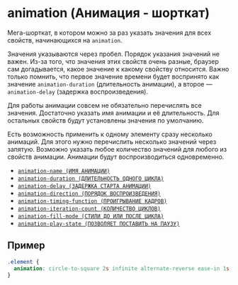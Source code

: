 # animation (Анимация - шорткат)

Мега-шорткат, в котором можно за раз указать значения для всех свойств, начинающихся на `animation`.

Значения указываются через пробел. Порядок указания значений не важен. Из-за того, что значения этих свойств очень разные, браузер сам догадывается, какое значение к какому свойству относится. Важно только помнить, что первое значение времени будет воспринято как значение `animation-duration` (длительность анимации), а второе — `animation-delay` (задержка воспроизведения).

Для работы анимации совсем не обязательно перечислять все значения. Достаточно указать имя анимации и её длительность. Для остальных свойств будут установлены значения по умолчанию.

Есть возможность применить к одному элементу сразу несколько анимаций. Для этого нужно перечислить несколько значений через запятую. Возможно указать любое количество значений для любого из свойств анимации. Анимации будут воспроизводиться одновременно.

- [`animation-name (ИМЯ АНИМАЦИИ)`](<./animation-name (ИМЯ АНИМАЦИИ).md>)
- [`animation-duration (ДЛИТЕЛЬНОСТЬ ОДНОГО ЦИКЛА)`](<./animation-duration (ДЛИТЕЛЬНОСТЬ ОДНОГО ЦИКЛА).md>)
- [`animation-delay (ЗАДЕРЖКА СТАРТА АНИМАЦИИ)`](<./animation-delay (ЗАДЕРЖКА СТАРТА АНИМАЦИИ).md>)
- [`animation-direction (ПОРЯДОК ВОСПРОИЗВЕДЕНИЯ)`](<./animation-direction (ПОРЯДОК ВОСПРОИЗВЕДЕНИЯ).md>)
- [`animation-timing-function (ПРОИГРЫВАНИЕ КАДРОВ)`](<./animation-timing-function (ПРОИГРЫВАНИЕ КАДРОВ).md>)
- [`animation-iteration-count (КОЛИЧЕСТВО ЦИКЛОВ)`](<./animation-iteration-count (КОЛИЧЕСТВО ЦИКЛОВ).md>)
- [`animation-fill-mode (СТИЛИ ДО ИЛИ ПОСЛЕ ЦИКЛА)`](<./animation-fill-mode (СТИЛИ ДО ИЛИ ПОСЛЕ ЦИКЛА).md>)
- [`animation-play-state (ПОЗВОЛЯЕТ ПОСТАВИТЬ НА ПАУЗУ)`](<./animation-play-state (ПОЗВОЛЯЕТ ПОСТАВИТЬ НА ПАУЗУ).md>)

## Пример

```css
.element {
  animation: circle-to-square 2s infinite alternate-reverse ease-in 1s;
}
```
